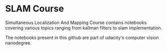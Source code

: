 # SLAM Course
Simultaneous Localization And Mapping Course contains notebooks covering various topics ranging from kallman filters to slam implementation.

The notebooks present in this github are part of udacity's computer vision nanodegree.
